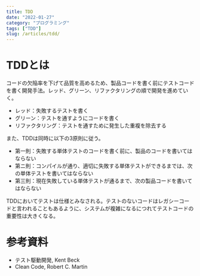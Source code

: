 ```yaml
---
title: TDD
date: "2022-01-27"
category: "プログラミング"
tags: ["TDD"]
slug: /articles/tdd/
---
```



# TDDとは
コードの欠陥率を下げて品質を高めるため、製品コードを書く前にテストコードを書く開発手法。レッド、グリーン、リファクタリングの順で開発を進めていく。

+ レッド：失敗するテストを書く
+ グリーン：テストを通すようにコードを書く
+ リファクタリング：テストを通すために発生した重複を除去する

また、TDDは同時に以下の3原則に従う。

+ 第一則：失敗する単体テストのコードを書く前に、製品のコードを書いてはならない
+ 第ニ則：コンパイルが通り、適切に失敗する単体テストができるまでは、次の単体テストを書いてはならない
+ 第三則：現在失敗している単体テストが通るまで、次の製品コードを書いてはならない

TDDにおいてテストは仕様とみなされる。テストのないコードはレガシーコードと言われることもあるように、システムが複雑になるにつれてテストコードの重要性は大きくなる。


# 参考資料
+ テスト駆動開発, Kent Beck
+ Clean Code, Robert C. Martin